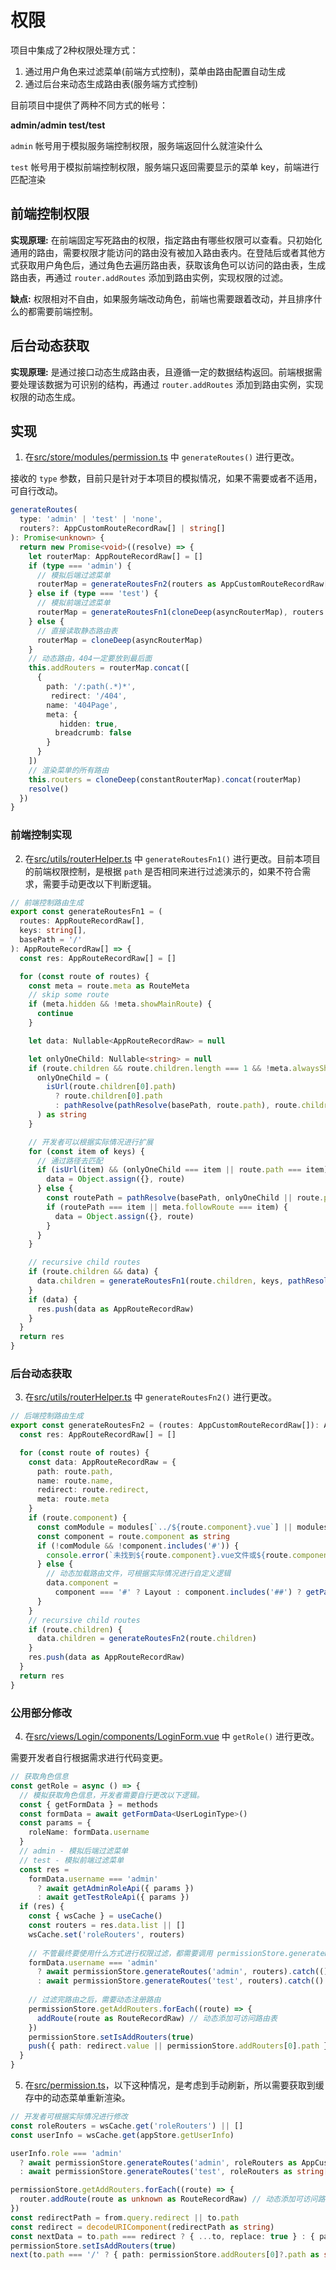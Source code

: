 # 权限

项目中集成了2种权限处理方式：

1. 通过用户角色来过滤菜单(前端方式控制)，菜单由路由配置自动生成
2. 通过后台来动态生成路由表(服务端方式控制)

目前项目中提供了两种不同方式的帐号：

**admin/admin test/test**

`admin` 帐号用于模拟服务端控制权限，服务端返回什么就渲染什么

`test` 帐号用于模拟前端控制权限，服务端只返回需要显示的菜单 key，前端进行匹配渲染

## 前端控制权限

**实现原理:** 在前端固定写死路由的权限，指定路由有哪些权限可以查看。只初始化通用的路由，需要权限才能访问的路由没有被加入路由表内。在登陆后或者其他方式获取用户角色后，通过角色去遍历路由表，获取该角色可以访问的路由表，生成路由表，再通过 `router.addRoutes` 添加到路由实例，实现权限的过滤。

**缺点:** 权限相对不自由，如果服务端改动角色，前端也需要跟着改动，并且排序什么的都需要前端控制。

## 后台动态获取

**实现原理:** 是通过接口动态生成路由表，且遵循一定的数据结构返回。前端根据需要处理该数据为可识别的结构，再通过 `router.addRoutes` 添加到路由实例，实现权限的动态生成。

## 实现

1. 在[src/store/modules/permission.ts](https://github.com/kailong321200875/vue-element-plus-admin/blob/master/src/store/modules/permission.ts) 中 `generateRoutes()` 进行更改。

接收的 `type` 参数，目前只是针对于本项目的模拟情况，如果不需要或者不适用，可自行改动。

```ts
generateRoutes(
  type: 'admin' | 'test' | 'none',
  routers?: AppCustomRouteRecordRaw[] | string[]
): Promise<unknown> {
  return new Promise<void>((resolve) => {
    let routerMap: AppRouteRecordRaw[] = []
    if (type === 'admin') {
      // 模拟后端过滤菜单
      routerMap = generateRoutesFn2(routers as AppCustomRouteRecordRaw[])
    } else if (type === 'test') {
      // 模拟前端过滤菜单
      routerMap = generateRoutesFn1(cloneDeep(asyncRouterMap), routers as string[])
    } else {
      // 直接读取静态路由表
      routerMap = cloneDeep(asyncRouterMap)
    }
    // 动态路由，404一定要放到最后面
    this.addRouters = routerMap.concat([
      {
        path: '/:path(.*)*',
         redirect: '/404',
        name: '404Page',
        meta: {
           hidden: true,
          breadcrumb: false
        }
      }
    ])
    // 渲染菜单的所有路由
    this.routers = cloneDeep(constantRouterMap).concat(routerMap)
    resolve()
  })
}
```

### 前端控制实现

2. 在[src/utils/routerHelper.ts](https://github.com/kailong321200875/vue-element-plus-admin/blob/master/src/utils/routerHelper.ts) 中 `generateRoutesFn1()` 进行更改。目前本项目的前端权限控制，是根据 `path` 是否相同来进行过滤演示的，如果不符合需求，需要手动更改以下判断逻辑。

```ts
// 前端控制路由生成
export const generateRoutesFn1 = (
  routes: AppRouteRecordRaw[],
  keys: string[],
  basePath = '/'
): AppRouteRecordRaw[] => {
  const res: AppRouteRecordRaw[] = []

  for (const route of routes) {
    const meta = route.meta as RouteMeta
    // skip some route
    if (meta.hidden && !meta.showMainRoute) {
      continue
    }

    let data: Nullable<AppRouteRecordRaw> = null

    let onlyOneChild: Nullable<string> = null
    if (route.children && route.children.length === 1 && !meta.alwaysShow) {
      onlyOneChild = (
        isUrl(route.children[0].path)
          ? route.children[0].path
          : pathResolve(pathResolve(basePath, route.path), route.children[0].path)
      ) as string
    }

    // 开发者可以根据实际情况进行扩展
    for (const item of keys) {
      // 通过路径去匹配
      if (isUrl(item) && (onlyOneChild === item || route.path === item)) {
        data = Object.assign({}, route)
      } else {
        const routePath = pathResolve(basePath, onlyOneChild || route.path)
        if (routePath === item || meta.followRoute === item) {
          data = Object.assign({}, route)
        }
      }
    }

    // recursive child routes
    if (route.children && data) {
      data.children = generateRoutesFn1(route.children, keys, pathResolve(basePath, data.path))
    }
    if (data) {
      res.push(data as AppRouteRecordRaw)
    }
  }
  return res
}
```

### 后台动态获取

3. 在[src/utils/routerHelper.ts](https://github.com/kailong321200875/vue-element-plus-admin/blob/master/src/utils/routerHelper.ts) 中 `generateRoutesFn2()` 进行更改。

```ts
// 后端控制路由生成
export const generateRoutesFn2 = (routes: AppCustomRouteRecordRaw[]): AppRouteRecordRaw[] => {
  const res: AppRouteRecordRaw[] = []

  for (const route of routes) {
    const data: AppRouteRecordRaw = {
      path: route.path,
      name: route.name,
      redirect: route.redirect,
      meta: route.meta
    }
    if (route.component) {
      const comModule = modules[`../${route.component}.vue`] || modules[`../${route.component}.tsx`]
      const component = route.component as string
      if (!comModule && !component.includes('#')) {
        console.error(`未找到${route.component}.vue文件或${route.component}.tsx文件，请创建`)
      } else {
        // 动态加载路由文件，可根据实际情况进行自定义逻辑
        data.component =
          component === '#' ? Layout : component.includes('##') ? getParentLayout() : comModule
      }
    }
    // recursive child routes
    if (route.children) {
      data.children = generateRoutesFn2(route.children)
    }
    res.push(data as AppRouteRecordRaw)
  }
  return res
}
```

### 公用部分修改

4. 在[src/views/Login/components/LoginForm.vue](https://github.com/kailong321200875/vue-element-plus-admin/blob/master/src/views/Login/components/LoginForm.vue) 中 `getRole()` 进行更改。

需要开发者自行根据需求进行代码变更。

```ts
// 获取角色信息
const getRole = async () => {
  // 模拟获取角色信息，开发者需要自行更改以下逻辑。
  const { getFormData } = methods
  const formData = await getFormData<UserLoginType>()
  const params = {
    roleName: formData.username
  }
  // admin - 模拟后端过滤菜单
  // test - 模拟前端过滤菜单
  const res =
    formData.username === 'admin'
      ? await getAdminRoleApi({ params })
      : await getTestRoleApi({ params })
  if (res) {
    const { wsCache } = useCache()
    const routers = res.data.list || []
    wsCache.set('roleRouters', routers)
    
    // 不管最终要使用什么方式进行权限过滤，都需要调用 permissionStore.generateRoutes()
    formData.username === 'admin'
      ? await permissionStore.generateRoutes('admin', routers).catch(() => {})
      : await permissionStore.generateRoutes('test', routers).catch(() => {})
    
    // 过滤完路由之后，需要动态注册路由
    permissionStore.getAddRouters.forEach((route) => {
      addRoute(route as RouteRecordRaw) // 动态添加可访问路由表
    })
    permissionStore.setIsAddRouters(true)
    push({ path: redirect.value || permissionStore.addRouters[0].path })
  }
}
```

5. 在[src/permission.ts](https://github.com/kailong321200875/vue-element-plus-admin/blob/master/src/permission.ts)，以下这种情况，是考虑到手动刷新，所以需要获取到缓存中的动态菜单重新渲染。

```ts
// 开发者可根据实际情况进行修改
const roleRouters = wsCache.get('roleRouters') || []
const userInfo = wsCache.get(appStore.getUserInfo)

userInfo.role === 'admin'
  ? await permissionStore.generateRoutes('admin', roleRouters as AppCustomRouteRecordRaw[])
  : await permissionStore.generateRoutes('test', roleRouters as string[])

permissionStore.getAddRouters.forEach((route) => {
  router.addRoute(route as unknown as RouteRecordRaw) // 动态添加可访问路由表
})
const redirectPath = from.query.redirect || to.path
const redirect = decodeURIComponent(redirectPath as string)
const nextData = to.path === redirect ? { ...to, replace: true } : { path: redirect }
permissionStore.setIsAddRouters(true)
next(to.path === '/' ? { path: permissionStore.addRouters[0]?.path as string } : nextData)
```

